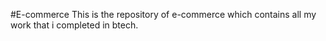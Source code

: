 #E-commerce
This is the repository of e-commerce which contains all my work that i completed in btech.
